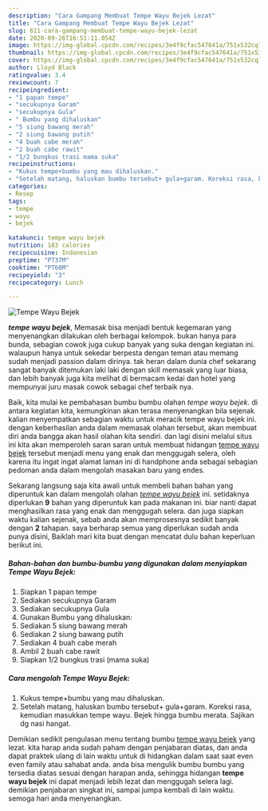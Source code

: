 ```yaml
---
description: "Cara Gampang Membuat Tempe Wayu Bejek Lezat"
title: "Cara Gampang Membuat Tempe Wayu Bejek Lezat"
slug: 611-cara-gampang-membuat-tempe-wayu-bejek-lezat
date: 2020-09-26T16:51:11.054Z
image: https://img-global.cpcdn.com/recipes/3e4f9cfac547641a/751x532cq70/tempe-wayu-bejek-foto-resep-utama.jpg
thumbnail: https://img-global.cpcdn.com/recipes/3e4f9cfac547641a/751x532cq70/tempe-wayu-bejek-foto-resep-utama.jpg
cover: https://img-global.cpcdn.com/recipes/3e4f9cfac547641a/751x532cq70/tempe-wayu-bejek-foto-resep-utama.jpg
author: Lloyd Black
ratingvalue: 3.4
reviewcount: 7
recipeingredient:
- "1 papan tempe"
- "secukupnya Garam"
- "secukupnya Gula"
- " Bumbu yang dihaluskan"
- "5 siung bawang merah"
- "2 siung bawang putih"
- "4 buah cabe merah"
- "2 buah cabe rawit"
- "1/2 bungkus trasi mama suka"
recipeinstructions:
- "Kukus tempe+bumbu yang mau dihaluskan."
- "Setelah matang, haluskan bumbu tersebut+ gula+garam. Koreksi rasa, kemudian masukkan tempe wayu. Bejek hingga bumbu merata. Sajikan dg nasi hangat."
categories:
- Resep
tags:
- tempe
- wayu
- bejek

katakunci: tempe wayu bejek 
nutrition: 183 calories
recipecuisine: Indonesian
preptime: "PT37M"
cooktime: "PT60M"
recipeyield: "3"
recipecategory: Lunch

---
```



![Tempe Wayu Bejek](https://img-global.cpcdn.com/recipes/3e4f9cfac547641a/751x532cq70/tempe-wayu-bejek-foto-resep-utama.jpg)

<b><i>tempe wayu bejek</i></b>, Memasak bisa menjadi bentuk kegemaran yang menyenangkan dilakukan oleh berbagai kelompok. bukan hanya para bunda, sebagian cowok juga cukup banyak yang suka dengan kegiatan ini. walaupun hanya untuk sekedar berpesta dengan teman atau memang sudah menjadi passion dalam dirinya. tak heran dalam dunia chef sekarang sangat banyak ditemukan laki laki dengan skill memasak yang luar biasa, dan lebih banyak juga kita melihat di bermacam kedai dan hotel yang mempunyai juru masak cowok sebagai chef terbaik nya.



Baik, kita mulai ke pembahasan bumbu bumbu olahan <i>tempe wayu bejek</i>. di antara kegiatan kita, kemungkinan akan terasa menyenangkan bila sejenak kalian menyempatkan sebagian waktu untuk meracik tempe wayu bejek ini. dengan keberhasilan anda dalam memasak olahan tersebut, akan membuat diri anda bangga akan hasil olahan kita sendiri. dan lagi disini melalui situs ini kita akan memperoleh saran saran untuk membuat hidangan <u>tempe wayu bejek</u> tersebut menjadi menu yang enak dan menggugah selera, oleh karena itu ingat ingat alamat laman ini di handphone anda sebagai sebagian pedoman anda dalam mengolah masakan baru yang endes.


Sekarang langsung saja kita awali untuk membeli bahan bahan yang diperuntuk kan dalam mengolah olahan <u><i>tempe wayu bejek</i></u> ini. setidaknya diperlukan <b>9</b> bahan yang diperuntuk kan pada makanan ini. biar nanti dapat menghasilkan rasa yang enak dan menggugah selera. dan juga siapkan waktu kalian sejenak, sebab anda akan memprosesnya sedikit banyak dengan <b>2</b> tahapan. saya berharap semua yang diperlukan sudah anda punya disini, Baiklah mari kita buat dengan mencatat dulu bahan keperluan berikut ini.

<!--inarticleads1-->

##### Bahan-bahan dan bumbu-bumbu yang digunakan dalam menyiapkan Tempe Wayu Bejek:

1. Siapkan 1 papan tempe
1. Sediakan secukupnya Garam
1. Sediakan secukupnya Gula
1. Gunakan  Bumbu yang dihaluskan:
1. Sediakan 5 siung bawang merah
1. Sediakan 2 siung bawang putih
1. Sediakan 4 buah cabe merah
1. Ambil 2 buah cabe rawit
1. Siapkan 1/2 bungkus trasi (mama suka)




<!--inarticleads2-->

##### Cara mengolah Tempe Wayu Bejek:

1. Kukus tempe+bumbu yang mau dihaluskan.
1. Setelah matang, haluskan bumbu tersebut+ gula+garam. Koreksi rasa, kemudian masukkan tempe wayu. Bejek hingga bumbu merata. Sajikan dg nasi hangat.




Demikian sedikit pengulasan menu tentang bumbu <u>tempe wayu bejek</u> yang lezat. kita harap anda sudah paham dengan penjabaran diatas, dan anda dapat praktek ulang di lain waktu untuk di hidangkan dalam saat saat even even family atau sahabat anda. anda bisa mengulik bumbu bumbu yang tersedia diatas sesuai dengan harapan anda, sehingga hidangan <b>tempe wayu bejek</b> ini dapat menjadi lebih lezat dan menggugah selera lagi. demikian penjabaran singkat ini, sampai jumpa kembali di lain waktu. semoga hari anda menyenangkan.
